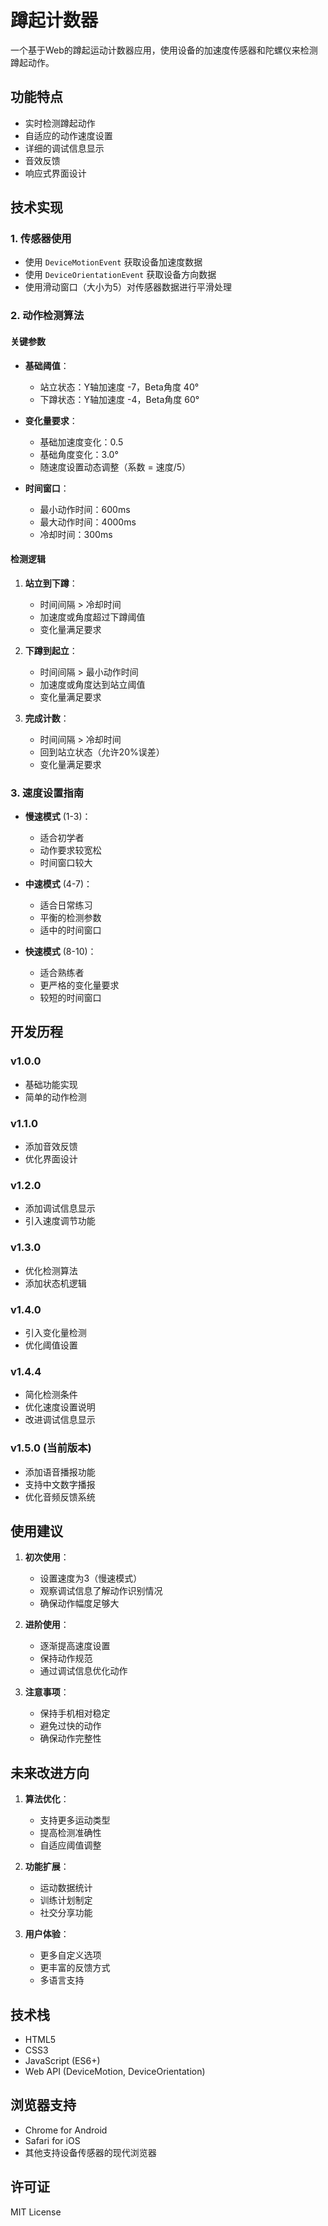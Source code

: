 # 蹲起计数器

一个基于Web的蹲起运动计数器应用，使用设备的加速度传感器和陀螺仪来检测蹲起动作。

## 功能特点

- 实时检测蹲起动作
- 自适应的动作速度设置
- 详细的调试信息显示
- 音效反馈
- 响应式界面设计

## 技术实现

### 1. 传感器使用
- 使用 `DeviceMotionEvent` 获取设备加速度数据
- 使用 `DeviceOrientationEvent` 获取设备方向数据
- 使用滑动窗口（大小为5）对传感器数据进行平滑处理

### 2. 动作检测算法

#### 关键参数
- **基础阈值**：
  - 站立状态：Y轴加速度 -7，Beta角度 40°
  - 下蹲状态：Y轴加速度 -4，Beta角度 60°

- **变化量要求**：
  - 基础加速度变化：0.5
  - 基础角度变化：3.0°
  - 随速度设置动态调整（系数 = 速度/5）

- **时间窗口**：
  - 最小动作时间：600ms
  - 最大动作时间：4000ms
  - 冷却时间：300ms

#### 检测逻辑
1. **站立到下蹲**：
   - 时间间隔 > 冷却时间
   - 加速度或角度超过下蹲阈值
   - 变化量满足要求

2. **下蹲到起立**：
   - 时间间隔 > 最小动作时间
   - 加速度或角度达到站立阈值
   - 变化量满足要求

3. **完成计数**：
   - 时间间隔 > 冷却时间
   - 回到站立状态（允许20%误差）
   - 变化量满足要求

### 3. 速度设置指南

- **慢速模式** (1-3)：
  - 适合初学者
  - 动作要求较宽松
  - 时间窗口较大

- **中速模式** (4-7)：
  - 适合日常练习
  - 平衡的检测参数
  - 适中的时间窗口

- **快速模式** (8-10)：
  - 适合熟练者
  - 更严格的变化量要求
  - 较短的时间窗口

## 开发历程

### v1.0.0
- 基础功能实现
- 简单的动作检测

### v1.1.0
- 添加音效反馈
- 优化界面设计

### v1.2.0
- 添加调试信息显示
- 引入速度调节功能

### v1.3.0
- 优化检测算法
- 添加状态机逻辑

### v1.4.0
- 引入变化量检测
- 优化阈值设置

### v1.4.4
- 简化检测条件
- 优化速度设置说明
- 改进调试信息显示

### v1.5.0 (当前版本)
- 添加语音播报功能
- 支持中文数字播报
- 优化音频反馈系统

## 使用建议

1. **初次使用**：
   - 设置速度为3（慢速模式）
   - 观察调试信息了解动作识别情况
   - 确保动作幅度足够大

2. **进阶使用**：
   - 逐渐提高速度设置
   - 保持动作规范
   - 通过调试信息优化动作

3. **注意事项**：
   - 保持手机相对稳定
   - 避免过快的动作
   - 确保动作完整性

## 未来改进方向

1. **算法优化**：
   - 支持更多运动类型
   - 提高检测准确性
   - 自适应阈值调整

2. **功能扩展**：
   - 运动数据统计
   - 训练计划制定
   - 社交分享功能

3. **用户体验**：
   - 更多自定义选项
   - 更丰富的反馈方式
   - 多语言支持

## 技术栈

- HTML5
- CSS3
- JavaScript (ES6+)
- Web API (DeviceMotion, DeviceOrientation)

## 浏览器支持

- Chrome for Android
- Safari for iOS
- 其他支持设备传感器的现代浏览器

## 许可证

MIT License
